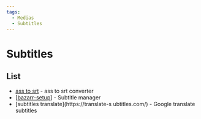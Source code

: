 ```yaml
---
tags:
  - Medias
  - Subtitles
---
```


# Subtitles

## List

- [ass to srt](https://sorz.github.io/asstosrt-wasm/) - ass to srt converter
- [[bazarr-setup]] - Subtitle manager
- [subtitles translate](https://translate-s ubtitles.com/) - Google translate subtitles

[//begin]: # "Autogenerated link references for markdown compatibility"
[bazarr-setup]: bazarr-setup.md "Bazarr Setup"
[//end]: # "Autogenerated link references"
